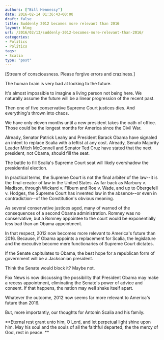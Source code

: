 ```yaml
---
authors: ["Bill Hennessy"]
date: 2016-02-14 01:36:43+00:00
draft: false
title: Suddenly 2012 becomes more relevant than 2016
layout: blog
url: /2016/02/13/suddenly-2012-becomes-more-relevant-than-2016/
categories:
- Politics
- Politics
tags:
- Scalia
type: "post"
---
```


[Stream of consciousness. Please forgive errors and craziness.]

The human brain is very bad at looking to the future.

It's almost impossible to imagine a living person not being here. We naturally assume the future will be a linear progression of the recent past.

Then one of five conservative Supreme Court justices dies. And everything's thrown into chaos.

We have only eleven months until a new president takes the oath of office. Those could be the longest months for America since the Civil War.

Already, Senator Patrick Leahy and President Barack Obama have signaled an intent to replace Scalia with a leftist at any cost. Already, Senato Majority Leader Mitch McConnell and Senator Ted Cruz have stated that the next president, not Obama, should fill the seat.

The battle to fill Scalia's Supreme Court seat will likely overshadow the presidential election.

In practical terms, the Supreme Court is not the final arbiter of the law--it is the final creator of law in the United States. As far back as Marbury v. Madison, through Wickard v. Filburn and Roe v. Wade, and up to Obergefell v. Hodges, the Supreme Court has invented law in the absence--or even in contradiction--of the Constitution's obvious meaning.

As several conservative justices aged, many of warned of the consequences of a second Obama administration. Romney was no conservative, but a Romney appointee to the court would be exponentially less bad than an Obama appointment.

In that respect, 2012 now becomes more relevant to America's future than 2016. Because, if Obama appoints a replacement for Scalia, the legislature and the executive become mere functionaries of Supreme Court dictates.

If the Senate capitulates to Obama, the best hope for a republican form of government will be a Jacksonian president.

Think the Senate would block it? Maybe not.

Fox News is now discussing the possibility that President Obama may make a recess appointment, eliminating the Senate's power of advice and consent. If that happens, the nation may well shake itself apart.

Whatever the outcome, 2012 now seems far more relevant to America's future than 2016.

But, more importantly, our thoughts for Antonin Scalia and his family.

**Eternal rest grant unto him, O Lord, and let perpetual light shine upon him. May his soul and the souls of all the faithful departed, the the mercy of God, rest in peace. **
